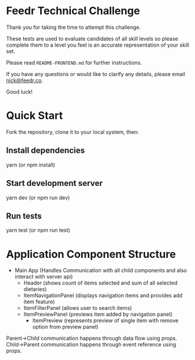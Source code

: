 # Feedr Technical Challenge

Thank you for taking the time to attempt this challenge.

These tests are used to evaluate candidates of all skill levels so please complete them to a level you feel is an accurate representation of your skill set.

Please read `README-FRONTEND.md` for further instructions.

If you have any questions or would like to clarify any details, please email nick@feedr.co.

Good luck!

# Quick Start
Fork the repository, clone it to your local system, then:

## Install dependencies
yarn (or npm install)

## Start development server
yarn dev (or npm run dev)

## Run tests
yarn test (or npm run test)

# Application Component Structure 

-   Main App (Handles Communication with all child components and also interact with server api)
    -   Header (shows count of items selected and sum of all selected dietaries)
    -   ItemNavigationPanel (displays navigation items and provides add item feature)
    -   ItemFilterPanel (allows user to search items)
    -   ItemPreviewPanel (previews item added by navigation panel)
        -   ItemPreview (represents preview of single item with remove option from preview panel)
    
Parent->Child communication happens through data flow using props.
Child->Parent communication happens through event reference using props.
